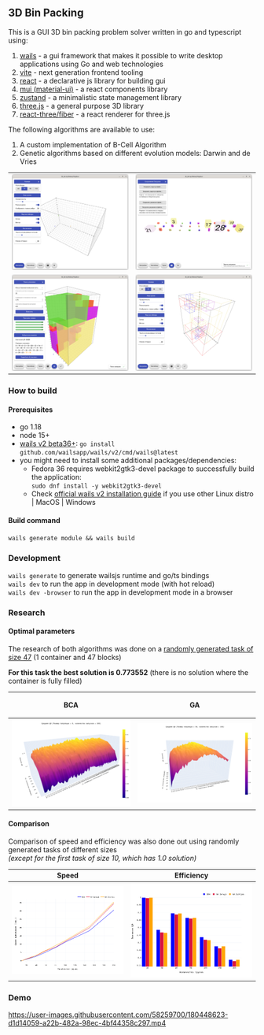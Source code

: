 ## 3D Bin Packing
This is a GUI 3D bin packing problem solver written in go and typescript using:
1) [wails](https://github.com/wailsapp/wails) - a gui framework that makes it possible to write desktop applications using Go and web technologies
2) [vite](https://github.com/vitejs/vite) - next generation frontend tooling
3) [react](https://github.com/facebook/react) - a declarative js library for building gui
4) [mui (material-ui)](https://github.com/mui) - a react components library
5) [zustand](https://github.com/pmndrs/zustand) - a minimalistic state management library
6) [three.js](https://github.com/mrdoob/three.js/) - a general purpose 3D library
7) [react-three/fiber](https://github.com/pmndrs/react-three-fiber) - a react renderer for three.js

The following algorithms are available to use:
1) A custom implementation of B-Cell Algorithm
2) Genetic algorithms based on different evolution models: Darwin and de Vries  

|                               |                               |    
|:-----------------------------:|:------------------------------|
| ![app_screenshot](demo/1.png) | ![app_screenshot](demo/2.png) |
| ![app_screenshot](demo/4.png) | ![app_screenshot](demo/3.png) |

### How to build
#### Prerequisites
* go 1.18
* node 15+
* [wails v2 beta36+](https://github.com/wailsapp/wails): `go install github.com/wailsapp/wails/v2/cmd/wails@latest`
* you might need to install some additional packages/dependencies:
   * Fedora 36 requires webkit2gtk3-devel package to successfully build the application:  
      `sudo dnf install -y webkit2gtk3-devel`
   * Check [official wails v2 installation guide](https://wails.io/docs/gettingstarted/installation/) if you use other Linux distro | MacOS | Windows
#### Build command 
`wails generate module && wails build`  

### Development
`wails generate` to generate wailsjs runtime and go/ts bindings  
`wails dev` to run the app in development mode (with hot reload)  
`wails dev -browser` to run the app in development mode in a browser

### Research 

#### Optimal parameters

The research of both algorithms was done on a [randomly generated task of size 47](./saved/47blocks.json) (1 container and 47 blocks)

**For this task the best solution is 0.773552** (there is no solution where the container is fully filled)

|                           BCA                           |               <p align="center">GA </p>                |    
|:-------------------------------------------------------:|:------------------------------------------------------:|
| ![optimal_ci_for_bca](./research/result/optimal_ci.png) | ![optimal_mp_for_ga](./research/result/optimal_mp.png) |


#### Comparison

Comparison of speed and efficiency was also done out using randomly generated tasks of different sizes  
_(except for the first task of size 10, which has 1.0 solution)_

|                          Speed                          |                          Efficiency                           |    
|:-------------------------------------------------------:|:-------------------------------------------------------------:|
| ![time_comparison](./research/comparison/time/time.png) | ![obj_fun_comparison](./research/comparison/value/value.png)  |


### Demo
https://user-images.githubusercontent.com/58259700/180448623-d1d14059-a22b-482a-98ec-4bf44358c297.mp4


